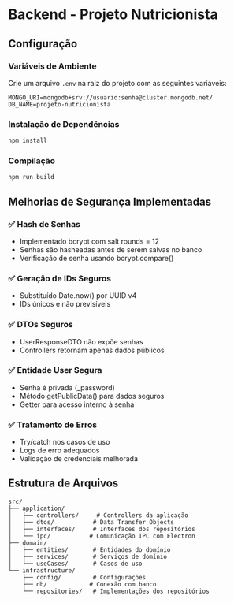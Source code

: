 # Backend - Projeto Nutricionista

## Configuração

### Variáveis de Ambiente

Crie um arquivo `.env` na raiz do projeto com as seguintes variáveis:

```env
MONGO_URI=mongodb+srv://usuario:senha@cluster.mongodb.net/
DB_NAME=projeto-nutricionista
```

### Instalação de Dependências

```bash
npm install
```

### Compilação

```bash
npm run build
```

## Melhorias de Segurança Implementadas

### ✅ Hash de Senhas

- Implementado bcrypt com salt rounds = 12
- Senhas são hasheadas antes de serem salvas no banco
- Verificação de senha usando bcrypt.compare()

### ✅ Geração de IDs Seguros

- Substituído Date.now() por UUID v4
- IDs únicos e não previsíveis

### ✅ DTOs Seguros

- UserResponseDTO não expõe senhas
- Controllers retornam apenas dados públicos

### ✅ Entidade User Segura

- Senha é privada (\_password)
- Método getPublicData() para dados seguros
- Getter para acesso interno à senha

### ✅ Tratamento de Erros

- Try/catch nos casos de uso
- Logs de erro adequados
- Validação de credenciais melhorada

## Estrutura de Arquivos

```
src/
├── application/
│   ├── controllers/     # Controllers da aplicação
│   ├── dtos/           # Data Transfer Objects
│   ├── interfaces/     # Interfaces dos repositórios
│   └── ipc/           # Comunicação IPC com Electron
├── domain/
│   ├── entities/       # Entidades do domínio
│   ├── services/       # Serviços de domínio
│   └── useCases/       # Casos de uso
└── infrastructure/
    ├── config/         # Configurações
    ├── db/            # Conexão com banco
    └── repositories/   # Implementações dos repositórios
```
